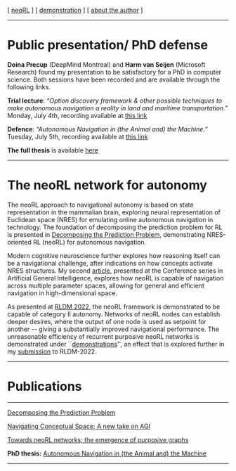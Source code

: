 [ [neoRL](index.md) ]   [ [demonstration](demonstrations.md) ]     [ [about the author](./about_the_author.md) ]

-------------------------------------------------------------------

# Public presentation/ PhD defense
**Doina Precup** (DeepMind Montreal) and **Harm van Seijen** (Microsoft Research) found my presentation to be satisfactory for a PhD in computer science. 
Both sessions have been recorded and are available through the following links.

**Trial lecture**: *“Option discovery framework & other possible techniques to make autonomous navigation a reality in land and maritime transportation.”*
Monday, July 4th, recording available at [this link](https://uit.cloud.panopto.eu/Panopto/Pages/Viewer.aspx?id=c51d2604-921c-4a6a-ba9e-aeba00e2c5af) 


**Defence**:  *“Autonomous Navigation in (the Animal and) the Machine.”*
Tuesday, July 5th, recording available at  [this link](https://uit.cloud.panopto.eu/Panopto/Pages/Viewer.aspx?id=d2161208-fdad-424c-9142-aeba00e35cdd)

**The full thesis** is available [here](https://hdl.handle.net/10037/25518)

---------------------------------------

# The neoRL network for autonomy 

The neoRL approach to navigational autonomy is based on state representation in the mammalian brain, 
exploring neural representation of Euclidean space (NRES) for emulating online autonomous navigation in technology.
The foundation of decomposing the prediction problem for RL is presented in 
[Decomposing the Prediction Problem](https://ar5iv.org/html/2106.15868), demonstrating NRES-oriented RL (neoRL) for autonomous navigation.

Modern cognitive neuroscience further explores how reasoning itself can be a navigational challenge, after indications on how concepts activate NRES structures.
My second [article](https://ar5iv.org/abs/2202.09646), presented at the Conference series in Artificial General Intelligence, 
    explores how neoRL is capable of navigation across multiple parameter spaces, allowing for general and efficient navigation in high-dimensional space.

As presented at [RLDM 2022](https://www.rldm.org), the neoRL framework is demonstrated to be capable of category II autonomy.
Networks of neoRL nodes can establish deeper desires, where the output of one node is used as setpoint for another -- giving a substantially improved navigational performance.
The unreasonable efficiency of recurrent purposive neoRL networks is demonstrated under ``[demonstrations](demonstrations.md)'',
an effect that is explored further in my [submission](https://ar5iv.org/abs/2202.12622) to RLDM-2022.


---------------------------------------

# Publications

---------------------------------------

[Decomposing the Prediction Problem](https://ar5iv.org/html/2106.15868)

[Navigating Conceptual Space; A new take on AGI](https://ar5iv.org/abs/2202.09646)

[Towards neoRL networks; the emergence of purposive graphs](https://ar5iv.org/abs/2202.12622)

**PhD thesis:** [Autonomous Navigation in (the Animal and) the Machine](https://hdl.handle.net/10037/25518)

---------------------------------------




